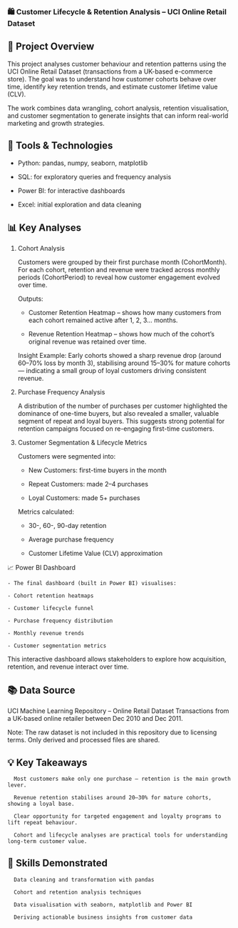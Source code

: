 ### 🛍 Customer Lifecycle & Retention Analysis – UCI Online Retail Dataset
## 📖 Project Overview

This project analyses customer behaviour and retention patterns using the UCI Online Retail Dataset (transactions from a UK-based e-commerce store). The goal was to understand how customer cohorts behave over time, identify key retention trends, and estimate customer lifetime value (CLV).

The work combines data wrangling, cohort analysis, retention visualisation, and customer segmentation to generate insights that can inform real-world marketing and growth strategies.

## 🧰 Tools & Technologies

- Python: pandas, numpy, seaborn, matplotlib

- SQL: for exploratory queries and frequency analysis

- Power BI: for interactive dashboards

- Excel: initial exploration and data cleaning

## 📊 Key Analyses
1. Cohort Analysis

    Customers were grouped by their first purchase month (CohortMonth).
    For each cohort, retention and revenue were tracked across monthly periods (CohortPeriod) to reveal how customer engagement evolved over time.

    Outputs:

      - Customer Retention Heatmap – shows how many customers from each cohort remained active after 1, 2, 3… months.

      - Revenue Retention Heatmap – shows how much of the cohort’s original revenue was retained over time.

    Insight Example:
        Early cohorts showed a sharp revenue drop (around 60–70% loss by month 3), stabilising around 15–30% for mature cohorts — indicating a small group of   loyal customers driving consistent revenue.

2. Purchase Frequency Analysis

     A distribution of the number of purchases per customer highlighted the dominance of one-time buyers, but also revealed a smaller, valuable segment of repeat  and loyal buyers.
     This suggests strong potential for retention campaigns focused on re-engaging first-time customers.

3. Customer Segmentation & Lifecycle Metrics

   Customers were segmented into:

   - New Customers: first-time buyers in the month

    - Repeat Customers: made 2–4 purchases

    - Loyal Customers: made 5+ purchases

   Metrics calculated:

    - 30-, 60-, 90-day retention

    - Average purchase frequency

    - Customer Lifetime Value (CLV) approximation

📈 Power BI Dashboard

    - The final dashboard (built in Power BI) visualises:

    - Cohort retention heatmaps

    - Customer lifecycle funnel

    - Purchase frequency distribution

    - Monthly revenue trends

    - Customer segmentation metrics

This interactive dashboard allows stakeholders to explore how acquisition, retention, and revenue interact over time.

## 📚 Data Source

 UCI Machine Learning Repository – Online Retail Dataset
 Transactions from a UK-based online retailer between Dec 2010 and Dec 2011.

Note: The raw dataset is not included in this repository due to licensing terms. Only derived and processed files are shared.

## 💡 Key Takeaways

      Most customers make only one purchase — retention is the main growth lever.

      Revenue retention stabilises around 20–30% for mature cohorts, showing a loyal base.

      Clear opportunity for targeted engagement and loyalty programs to lift repeat behaviour.

      Cohort and lifecycle analyses are practical tools for understanding long-term customer value.

## 🧠 Skills Demonstrated

      Data cleaning and transformation with pandas

      Cohort and retention analysis techniques

      Data visualisation with seaborn, matplotlib and Power BI

      Deriving actionable business insights from customer data
